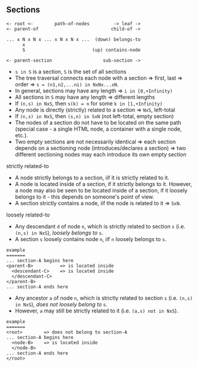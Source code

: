 
<!-- ======================================================================= -->
## Sections

```
<- root <-        path-of-nodes         -> leaf ->
<- parent-of                           child-of ->

... x N x N x ... x N x N x ...  (down) belongs-to
      x                      
      S                         (up) contains-node

<- parent-section                   sub-section ->
```

* `s in S` is a section, `S` is the set of all sections
* The tree traversal connects each node with a section
  => first, last => order => `s = (n1,n2,...ni) in NxNx...xN`.
* In general, sections may have any length => `i in [0,+Infinity)`
* All sections in `S` may have any length => different lengths
* If `(n,s) in NxS`, then `s(k) = n` for some `k in [1,+Infinity)`
* Any node is directly (strictly) related to a section => `NxS`, left-total
* If `(n,s) in NxS`, then `(s,n) in SxN` (not left-total, empty section)
* The nodes of a section do not have to be located on the same path
  (special case - a single HTML node, a container with a single node, etc.).
* Two empty sections are not necessarily identical
  => each section depends on a sectioning node (introduces/declares a section)
  => two different sectioning nodes may each introduce its own empty section

strictly related-to

* A node strictly belongs to a section, iif it is strictly related to it.
* A node is located inside of a section, if it strictly belongs to it.
  However, a node may also be seen to be located inside of a section, if it
  loosely belongs to it - this depends on someone's point of view.
* A section strictly contains a node, iif the node is related to it => `SxN`.

loosely related-to

* Any descendant `d` of node `n`, which is strictly related to section `s`
  (i.e. `(n,s) in NxS`), *loosely belongs to* `s`.
* A section `s` loosely contains node `n`, iif `n` loosely belongs to `s`.

```
example
=======
... section-A begins here
<parent-B>          => is located inside
  <descendant-C>    => is located inside
  </descendant-C>
</parent-B>
... section-A ends here
```
* Any ancestor `a` of node `n`, which is strictly related to section `s`
  (i.e. `(n,s) in NxS`), *does not loosely belong to* `s`.
* However, `a` may still be strictly related to it (i.e. `(a,s) not in NxS`).

```
example
=======
<root>        => does not belong to section-A
... section-A begins here
  <node-B>    => is located inside
  </node-B>
... section-A ends here
</root>
```
